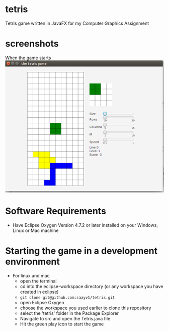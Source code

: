 # tetris
Tetris game written in JavaFX for my Computer Graphics Assignment

# screenshots

When the game starts
![alt text]( screenshots/tetris1.png )


# Software Requirements

* Have Eclipse Oxygen Version 4.7.2 or later installed on your Windows, Linux or Mac machine

# Starting the game in a development environment

* For linux and mac
  * open the terminal
  * cd into the eclipse-workspace directory (or any workspace you have created in eclipse)
  * `git clone git@github.com:saayv1/tetris.git`
  * open Eclipse Oxygen
  * choose the workspace you used earlier to clone this repository
  * select the 'tetris' folder in the Package Explorer
  * Navigate to src and open the Tetris.java file
  * Hit the green play icon to start the game
  
